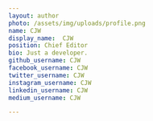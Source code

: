 ```yaml
---
layout: author
photo: /assets/img/uploads/profile.png
name: CJW
display_name:  CJW
position: Chief Editor
bio: Just a developer.
github_username: CJW
facebook_username: CJW
twitter_username: CJW
instagram_username: CJW
linkedin_username: CJW
medium_username: CJW

---
```


